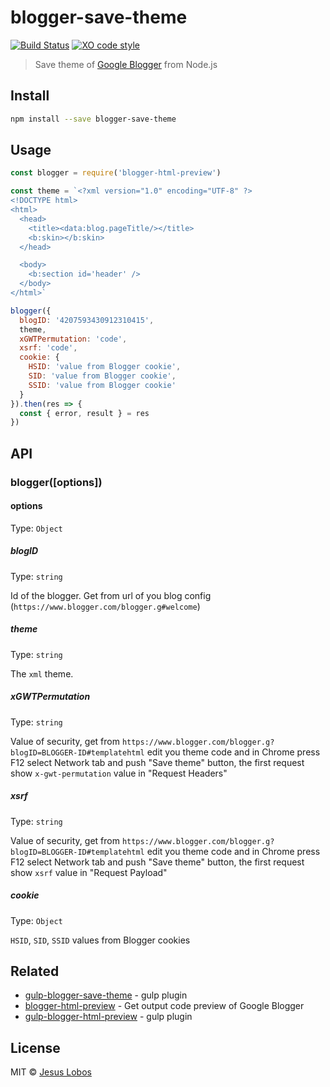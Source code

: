 # blogger-save-theme

[![Build Status](https://travis-ci.org/jlobos/blogger-save-theme.svg?branch=master)](https://travis-ci.org/jlobos/blogger-save-theme)
[![XO code style](https://img.shields.io/badge/code_style-XO-5ed9c7.svg)](https://github.com/sindresorhus/xo)

> Save theme of [Google Blogger](https://www.blogger.com) from Node.js

## Install

```bash
npm install --save blogger-save-theme
```

## Usage

```js
const blogger = require('blogger-html-preview')

const theme = `<?xml version="1.0" encoding="UTF-8" ?>
<!DOCTYPE html>
<html>
  <head>
    <title><data:blog.pageTitle/></title>
    <b:skin></b:skin>
  </head>

  <body>
    <b:section id='header' />
  </body>
</html>`

blogger({
  blogID: '4207593430912310415',
  theme,
  xGWTPermutation: 'code',
  xsrf: 'code',
  cookie: {
    HSID: 'value from Blogger cookie', 
    SID: 'value from Blogger cookie', 
    SSID: 'value from Blogger cookie'
  }
}).then(res => {
  const { error, result } = res
})
```

## API

### blogger([options])

#### options

Type: `Object`

##### blogID

Type: `string`

Id of the blogger. Get from url of you blog config (`https://www.blogger.com/blogger.g#welcome`)

##### theme

Type: `string`

The `xml` theme.

##### xGWTPermutation

Type: `string`

Value of security, get from `https://www.blogger.com/blogger.g?blogID=BLOGGER-ID#templatehtml` edit you theme code and in Chrome press F12 select Network tab and push "Save theme" button, the first request show `x-gwt-permutation` value in "Request Headers"

##### xsrf

Type: `string`

Value of security, get from `https://www.blogger.com/blogger.g?blogID=BLOGGER-ID#templatehtml` edit you theme code and in Chrome press F12 select Network tab and push "Save theme" button, the first request show `xsrf` value in "Request Payload"

##### cookie

Type: `Object`

`HSID`, `SID`, `SSID` values from Blogger cookies

## Related

- [gulp-blogger-save-theme](https://github.com/jlobos/gulp-blogger-save-theme) - gulp plugin
- [blogger-html-preview](https://github.com/jlobos/blogger-html-preview) - Get output code preview of Google Blogger
- [gulp-blogger-html-preview](https://github.com/jlobos/gulp-blogger-html-preview) - gulp plugin

## License

MIT © [Jesus Lobos](https://jlobos.com/)
